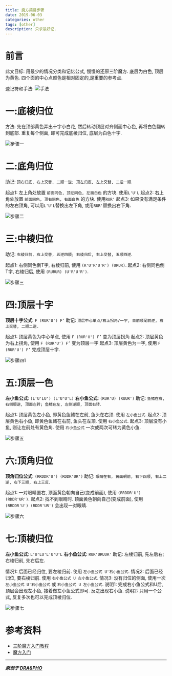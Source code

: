 ```yaml
---
title: 魔方简易步骤
date: 2019-06-03
categories: other
tags: [other]
description: 只求最好记.
---
```


# 前言

此文目标: 用最少的情况分类和记忆公式, 慢慢的还原三阶魔方.
底层为白色, 顶层为黄色. 四个面的中心点颜色是相对固定的,是重要的参考点.

速记符和手法:
![手法](https://draapho.github.io/images/1906/0_1.png)


# 一:底棱归位

方法: 先在顶部黄色弄出十字小白花, 然后转动顶层对齐侧面中心色, 再将白色翻转到底部. 重复每个侧面, 即可完成底棱归位, 底层为白色十字.

![步骤一](https://draapho.github.io/images/1906/1_1.png)


# 二:底角归位

助记: `顶右归底, 右上交替, 二顺一逆; 顶左归底, 左上交替, 二逆一顺`.

起点1: 左上角处放置 `前面同色, 顶左同色, 左面白色` 的方块. 使用`L'U'L`
起点2: 右上角处放置 `前面同色, 顶右同色, 右面白色` 的方块. 使用`RUR'`
起点3: 如果没有满足条件的左右顶角, 可以用`L'U'L`替换出左下角, 或用`RUR'`替换出右下角.

![步骤二](https://draapho.github.io/images/1906/2_1.png)


# 三:中棱归位

助记: `右棱归前, 右上交替, 五逆四顺; 右棱归后, 右上交替, 五顺四逆`.

起点1: 右侧同色倒T字, 右棱归前, 使用 `(R'U'R'U'R') (URUR)`.
起点2: 右侧同色倒T字, 右棱归后, 使用 `(RURUR) (U'R'U'R')`.

![步骤三](https://draapho.github.io/images/1906/3_1.png)


# 四:顶层十字

**顶层十字公式**: `F (RUR'U') F’`
助记: `顶层中心单点/右上拐角/一字, 首前顺尾前逆, 右上交替, 二顺二逆.`

起点1: 顶层黄色为中心单点, 使用 `F (RUR'U') F’` 变为顶层拐角
起点2: 顶层黄色为右上拐角, 使用 `F (RUR'U') F’` 变为顶层一字
起点3: 顶层黄色为一字, 使用 `F (RUR'U') F’` 完成顶层十字.

![步骤四1](https://draapho.github.io/images/1906/4_1.png)



# 五:顶层一色

**左小鱼公式**: `(L'U'LU') (L'U'U'L)`
**右小鱼公式**: `(RUR'U) (RUUR')`
助记: `鱼鳍在右, 右侧顺逆, 顶面左转; 鱼鳍在左, 左侧逆顺, 顶面右转`.

起点1: 顶层黄色左小鱼, 即黄色鱼鳍在左前, 鱼头在右顶. 使用 `左小鱼公式`.
起点2: 顶层黄色右小鱼, 即黄色鱼鳍在右前, 鱼头在左顶. 使用 `右小鱼公式`.
起点3: 顶层没有小鱼, 则让左前处有黄色角. 使用 `右小鱼公式` 一次或两次可转为黄色小鱼.

![步骤五](https://draapho.github.io/images/1906/5_1.png)


# 六:顶角归位

**顶角归位公式**: `(RRDDR'U') (RDDR'UR')`
助记: `眼睛在右, 黄面朝前, 右下四顺, 右上二逆, 右下三顺, 右上三反`.

起点1: 一对眼睛置右, 顶面黄色朝向自己(变成前面), 使用 `(RRDDR'U') (RDDR'UR')`.
起点2: 找不到眼睛时. 顶面黄色朝向自己(变成前面), 使用 `(RRDDR'U') (RDDR'UR')` 会出现一对眼睛.

![步骤六](https://draapho.github.io/images/1906/6_1.png)


# 七:顶棱归位

**左小鱼公式**: `L'U'LU'L'U'U'L`
**右小鱼公式**: `RUR'URUUR'`
助记: 左棱归前, 先左后右; 右棱归前, 先右后左.

情况1: 后面已经归位, 要左棱归前. 使用 `左小鱼公式 U'右小鱼公式`.
情况2: 后面已经归位, 要右棱归前. 使用 `右小鱼公式 U 左小鱼公式`.
情况3: 没有归位的侧面, 使用一次 `左小鱼公式 U'右小鱼公式` 或 `右小鱼公式 U 左小鱼公式`.
说明1: 完成右小鱼公式和U后, 顶层会出现左小鱼, 接着做左小鱼公式即可. 反之出现右小鱼.
说明2: 只用一个公式, 反复多次也可以完成顶棱归位.

![步骤七](https://draapho.github.io/images/1906/7_1.png)


# 参考资料
- [三阶魔方入门教程](http://www.mf100.org/beginner.htm)
- [魔方入门](http://www.i-mofang.com/ba_06.shtml#maintop)

----------

***原创于 [DRA&PHO](https://draapho.github.io/)***

